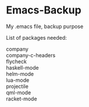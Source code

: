 Emacs-Backup
============

My .emacs file, backup purpose

List of packages needed:<br>

company<br>
company-c-headers<br>
flycheck<br>
haskell-mode<br>
helm-mode<br>
lua-mode<br>
projectile<br>
qml-mode<br>
racket-mode<br>
